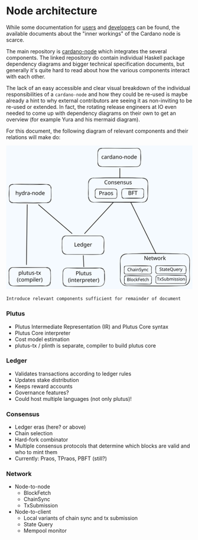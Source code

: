 # Node architecture

While some documentation for [users](https://docs.cardano.org/about-cardano/explore-more/cardano-architecture/) and [developers](https://developers.cardano.org/docs/get-started/cardano-node/cardano-components) can be found, the available documents about the "inner workings" of the Cardano node is scarce.

The main repository is [cardano-node](https://github.com/IntersectMBO/cardano-node) which integrates the several components. The linked repository do contain individual Haskell package dependency diagrams and bigger technical specification documents, but generally it's quite hard to read about how the various components interact with each other.

The lack of an easy accessible and clear visual breakdown of the individual responsibilities of a `cardano-node` and how they could be re-used is maybe already a hint to why external contributors are seeing it as non-inviting to be re-used or extended. In fact, the rotating release engineers at IO even needed to come up with dependency diagrams on their own to get an overview (for example Yura and his mermaid diagram).

For this document, the following diagram of relevant components and their relations will make do:

![](components.excalidraw.svg)

```admonish todo
Introduce relevant components sufficient for remainder of document
```

### Plutus

- Plutus Intermediate Representation (IR) and Plutus Core syntax
- Plutus Core interpreter
- Cost model estimation
- plutus-tx / plinth is separate, compiler to build plutus core

### Ledger
- Validates transactions according to ledger rules
- Updates stake distribution
- Keeps reward accounts
- Governance features?
- Could host multiple languages (not only plutus)!

### Consensus
- Ledger eras (here? or above)
- Chain selection
- Hard-fork combinator
- Multiple consensus protocols that determine which blocks are valid and who to mint them
- Currently: Praos, TPraos, PBFT (still?)

### Network
- Node-to-node
  - BlockFetch
  - ChainSync
  - TxSubmission
- Node-to-client
  - Local variants of chain sync and tx submission
  - State Query
  - Mempool monitor
